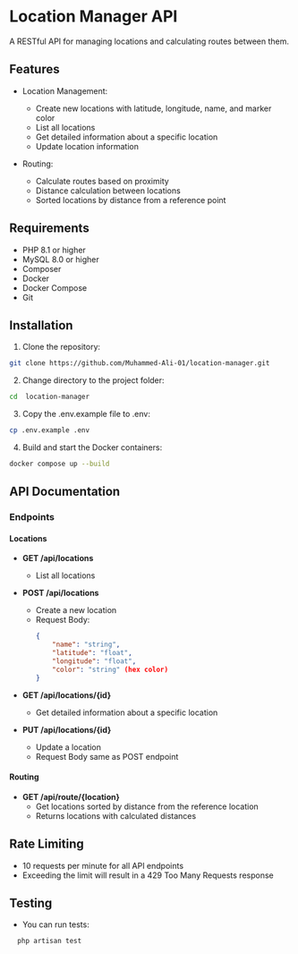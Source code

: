 # Location Manager API

A RESTful API for managing locations and calculating routes between them.

## Features

- Location Management:
  - Create new locations with latitude, longitude, name, and marker color
  - List all locations
  - Get detailed information about a specific location
  - Update location information

- Routing:
  - Calculate routes based on proximity
  - Distance calculation between locations
  - Sorted locations by distance from a reference point

## Requirements

- PHP 8.1 or higher
- MySQL 8.0 or higher
- Composer
- Docker
- Docker Compose
- Git

## Installation

1. Clone the repository:
```bash
git clone https://github.com/Muhammed-Ali-01/location-manager.git
```

2. Change directory to the project folder:
```bash
cd  location-manager
```

3. Copy the .env.example file to .env:
```bash
cp .env.example .env
```

4. Build and start the Docker containers:
```bash
docker compose up --build
```


## API Documentation

### Endpoints

#### Locations

- **GET /api/locations**
  - List all locations

- **POST /api/locations**
  - Create a new location
  - Request Body:
    ```json
    {
        "name": "string",
        "latitude": "float",
        "longitude": "float",
        "color": "string" (hex color)
    }
    ```

- **GET /api/locations/{id}**
  - Get detailed information about a specific location

- **PUT /api/locations/{id}**
  - Update a location
  - Request Body same as POST endpoint

#### Routing

- **GET /api/route/{location}**
  - Get locations sorted by distance from the reference location
  - Returns locations with calculated distances

## Rate Limiting

- 10 requests per minute for all API endpoints
- Exceeding the limit will result in a 429 Too Many Requests response


## Testing

- You can run tests:
```bash
  php artisan test
```
